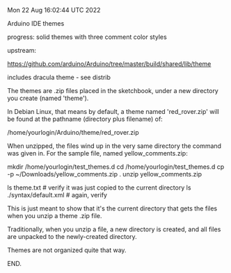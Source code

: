 Mon 22 Aug 16:02:44 UTC 2022

Arduino IDE themes

progress: solid themes with three comment color styles

upstream:

  https://github.com/arduino/Arduino/tree/master/build/shared/lib/theme

includes dracula theme - see distrib

The themes are .zip files placed in the sketchbook, under
a new directory you create (named 'theme').

In Debian Linux, that means by default, a theme named
'red_rover.zip' will be found at the pathname (directory
plus filename) of:

   /home/yourlogin/Arduino/theme/red_rover.zip

When unzipped, the files wind up in the very same directory
the command was given in.  For the sample file, named
yellow_comments.zip:

  mkdir /home/yourlogin/test_themes.d
  cd    /home/yourlogin/test_themes.d
  cp -p ~/Downloads/yellow_comments.zip .
  unzip yellow_comments.zip

  ls theme.txt  # verify it was just copied to the current directory
  ls ./syntax/default.xml # again, verify

This is just meant to show that it's the current directory that
gets the files when you unzip a theme .zip file.

Traditionally, when you unzip a file, a new directory is created,
and all files are unpacked to the newly-created directory.

Themes are not organized quite that way.

END.
